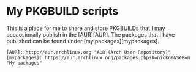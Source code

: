My PKGBUILD scripts
===================
This is a place for me to share and store PKGBUILDs that I may occaosionally publish in the [AUR][AUR]. The packages that I have published can be found under [my packages][mypackages].

	[AUR]: http://aur.archlinux.org "AUR (Arch User Repository)"
	[mypackages]: https://aur.archlinux.org/packages.php?K=nickoe&SeB=m "My packages"

